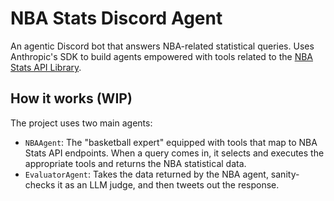 # NBA Stats Discord Agent 

An agentic Discord bot that answers NBA-related statistical queries. Uses Anthropic's SDK to build agents empowered with tools related to the [NBA Stats API Library](https://github.com/swar/nba_api).


## How it works (WIP)

The project uses two main agents:
- `NBAAgent`: The "basketball expert" equipped with tools that map to NBA Stats API endpoints. When a query comes in, it selects and executes the appropriate tools and returns the NBA statistical data.
- `EvaluatorAgent`: Takes the data returned by the NBA agent, sanity-checks it as an LLM judge, and then tweets out the response.






